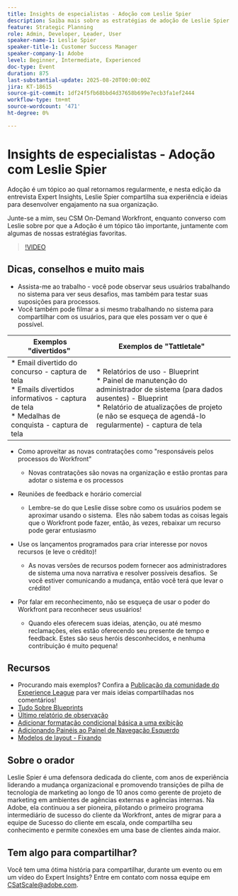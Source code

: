 ```yaml
---
title: Insights de especialistas - Adoção com Leslie Spier
description: Saiba mais sobre as estratégias de adoção de Leslie Spier para impulsionar o engajamento do Workfront, melhorar os processos e reconhecer as contribuições do usuário.
feature: Strategic Planning
role: Admin, Developer, Leader, User
speaker-name-1: Leslie Spier
speaker-title-1: Customer Success Manager
speaker-company-1: Adobe
level: Beginner, Intermediate, Experienced
doc-type: Event
duration: 875
last-substantial-update: 2025-08-20T00:00:00Z
jira: KT-18615
source-git-commit: 1df24f5fb68bbd4d37658b699e7ecb3fa1ef2444
workflow-type: tm+mt
source-wordcount: '471'
ht-degree: 0%

---
```



# Insights de especialistas - Adoção com Leslie Spier

Adoção é um tópico ao qual retornamos regularmente, e nesta edição da entrevista Expert Insights, Leslie Spier compartilha sua experiência e ideias para desenvolver engajamento na sua organização.

Junte-se a mim, seu CSM On-Demand Workfront, enquanto converso com Leslie sobre por que a Adoção é um tópico tão importante, juntamente com algumas de nossas estratégias favoritas.

>[!VIDEO](https://video.tv.adobe.com/v/3469893/?learn=on&enablevpops)

## Dicas, conselhos e muito mais

* Assista-me ao trabalho - você pode observar seus usuários trabalhando no sistema para ver seus desafios, mas também para testar suas suposições para processos. 
* Você também pode filmar a si mesmo trabalhando no sistema para compartilhar com os usuários, para que eles possam ver o que é possível. 


| Exemplos &quot;divertidos&quot;  | Exemplos de &quot;Tattletale&quot; |
|---|---|
| * Email divertido do concurso - captura de tela <br> * Emails divertidos informativos - captura de tela <br> * Medalhas de conquista - captura de tela  | * Relatórios de uso - Blueprint <br> * Painel de manutenção do administrador de sistema (para dados ausentes) - Blueprint <br> * Relatório de atualizações de projeto (e não se esqueça de agendá-lo regularmente) - captura de tela |


* Como aproveitar as novas contratações como &quot;responsáveis pelos processos do Workfront&quot; 
   * Novas contratações são novas na organização e estão prontas para adotar o sistema e os processos 

* Reuniões de feedback e horário comercial 
   * Lembre-se do que Leslie disse sobre como os usuários podem se aproximar usando o sistema.  Eles não sabem todas as coisas legais que o Workfront pode fazer, então, às vezes, rebaixar um recurso pode gerar entusiasmo 

* Use os lançamentos programados para criar interesse por novos recursos (e leve o crédito)! 
   * As novas versões de recursos podem fornecer aos administradores de sistema uma nova narrativa e resolver possíveis desafios.  Se você estiver comunicando a mudança, então você terá que levar o crédito! 

* Por falar em reconhecimento, não se esqueça de usar o poder do Workfront para reconhecer seus usuários! 
   * Quando eles oferecem suas ideias, atenção, ou até mesmo reclamações, eles estão oferecendo seu presente de tempo e feedback. Estes são seus heróis desconhecidos, e nenhuma contribuição é muito pequena!  

## Recursos

* Procurando mais exemplos? Confira a [Publicação da comunidade do Experience League](https://experienceleaguecommunities.adobe.com/t5/workfront-discussions/video-august-2023-workfront-expert-insights-adoption-with-leslie/td-p/613314) para ver mais ideias compartilhadas nos comentários!
* [Tudo Sobre Blueprints](https://experienceleague.adobe.com/docs/workfront/using/administration-and-setup/blueprints/blueprints.html?lang=en)
* [Último relatório de observação](https://experienceleague.adobe.com/docs/workfront/using/basics/update-work-items-view-updates/view-all-updates-in-a-report.html?lang=en)
* [Adicionar formatação condicional básica a uma exibição](https://experienceleague.adobe.com/docs/workfront-learn/tutorials-workfront/reporting/basic-reporting/add-basic-conditional-formatting-to-a-view.html?lang=en)
* [Adicionando Painéis ao Painel de Navegação Esquerdo](https://experienceleague.adobe.com/docs/workfront/using/basics/navigate/simplified-left-navigation.html?lang=en)
* [Modelos de layout - Fixando](https://experienceleague.adobe.com/docs/workfront/using/administration-and-setup/customize/layout-templates/customize-pinned-pages.html?lang=en)

## Sobre o orador

Leslie Spier é uma defensora dedicada do cliente, com anos de experiência liderando a mudança organizacional e promovendo transições de pilha de tecnologia de marketing ao longo de 10 anos como gerente de projeto de marketing em ambientes de agências externas e agências internas. Na Adobe, ela continuou a ser pioneira, pilotando o primeiro programa intermediário de sucesso do cliente da Workfront, antes de migrar para a equipe de Sucesso do cliente em escala, onde compartilha seu conhecimento e permite conexões em uma base de clientes ainda maior. 

## Tem algo para compartilhar?

Você tem uma ótima história para compartilhar, durante um evento ou em um vídeo do Expert Insights? Entre em contato com nossa equipe em [CSatScale@adobe.com](mailto:CSatScale@adobe.com).
